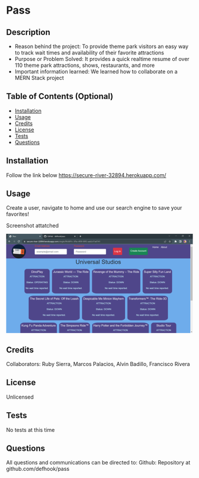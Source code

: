 
# Pass
## Description
  
- Reason behind the project: To provide theme park visitors an easy way to track wait times and availability of their favorite attractions
- Purpose or Problem Solved: It provides a quick realtime resume of over 110 theme park attractions, shows, restaurants, and more
- Important information learned: We learned how to collaborate on a MERN Stack project
  
## Table of Contents (Optional)
  
- [Installation](#installation)
- [Usage](#usage)
- [Credits](#credits)
- [License](#license)
- [Tests](#tests)
- [Questions](#questions)
  
## Installation

Follow the link below
https://secure-river-32894.herokuapp.com/

## Usage
  
Create a user, navigate to home and use our search engine to save your favorites!

Screenshot attatched
  
![alt text](Capture.PNG)
  
## Credits
  
Collaborators: Ruby Sierra, Marcos Palacios, Alvin Badillo, Francisco Rivera 
  
## License
  
Unlicensed

## Tests
  
No tests at this time
  
## Questions
  
All questions and communications can be directed to:
Github: Repository at github.com/defhook/pass 
